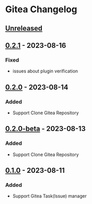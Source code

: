 <!-- Keep a Changelog guide -> https://keepachangelog.com -->

# Gitea Changelog

## [Unreleased]

## [0.2.1] - 2023-08-16

### Fixed
- issues about plugin verification

## [0.2.0] - 2023-08-14

### Added
- Support Clone Gitea Repository

## [0.2.0-beta] - 2023-08-13

### Added
- Support Clone Gitea Repository

## [0.1.0] - 2023-08-11

### Added
- Support Gitea Task(Issue) manager

[Unreleased]: https://github.com/LeonDevLifeLog/gitea-idea-plugin/compare/v0.2.1...HEAD
[0.2.1]: https://github.com/LeonDevLifeLog/gitea-idea-plugin/compare/v0.2.0...v0.2.1
[0.2.0]: https://github.com/LeonDevLifeLog/gitea-idea-plugin/compare/v0.2.0-beta...v0.2.0
[0.2.0-beta]: https://github.com/LeonDevLifeLog/gitea-idea-plugin/compare/v0.1.0...v0.2.0-beta
[0.1.0]: https://github.com/LeonDevLifeLog/gitea-idea-plugin/commits/v0.1.0
